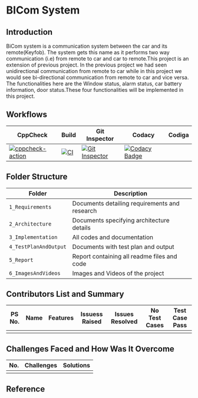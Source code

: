 # BICom System

## Introduction
BiCom system is a communication system between the car and its remote(Keyfob). The system gets this name as it performs two way communication (i.e) from remote to car and car to remote.This project is an extension of previous project. In the previous project we had seen unidirectional communication from remote to car while in this project we would see bi-directional communication from remote to car and vice versa. The functionalities here are the Window status, alarm status, car battery information, door status.These four functionalities will be implemented in this project.
## Workflows
| CppCheck | Build | Git Inspector| Codacy | Codiga | 
| ----- | -------- | -------|---|---|
| [![cppcheck-action](https://github.com/KavyaHarigol/Module3_Group13/actions/workflows/cpp.yml/badge.svg)](https://github.com/KavyaHarigol/Module3_Group13/actions/workflows/cpp.yml) | [![CI](https://github.com/KavyaHarigol/Module3_Group13/actions/workflows/build.yml/badge.svg)](https://github.com/KavyaHarigol/Module3_Group13/actions/workflows/build.yml)| [![Git Inspector](https://github.com/KavyaHarigol/Module3_Group13/actions/workflows/gitinspector.yml/badge.svg)](https://github.com/KavyaHarigol/Module3_Group13/actions/workflows/gitinspector.yml)| [![Codacy Badge](https://app.codacy.com/project/badge/Grade/e018e2f4a73149f0bed4af29d2bb9fd4)](https://www.codacy.com/gh/OmkarChitragar/Module3_Group13/dashboard?utm_source=github.com&amp;utm_medium=referral&amp;utm_content=OmkarChitragar/Module3_Group13&amp;utm_campaign=Badge_Grade) |   |

## Folder Structure
| Folder | Description |
| --- | --- |
| `1_Requirements` | Documents detailing requirements and research |
| `2_Architecture` | Documents specifying architecture details |
| `3_Implementation` | All codes and documentation |
| `4_TestPlanAndOutput` | Documents with test plan and output |
| `5_Report` | Report containing all readme files and code |
| `6_ImagesAndVideos` | Images and Videos of the project |

## Contributors List and Summary
| PS No.  | Name | Features | Issuess Raised | Issues Resolved | No Test Cases | Test Case Pass |
| --- | --- | --- | --- | --- | --- | --- |
|  |  |  |  |  |  |  |

## Challenges Faced and How Was It Overcome
| No. | Challenges | Solutions |
| --- | --- | ---|
|  |  |  |

## Reference
